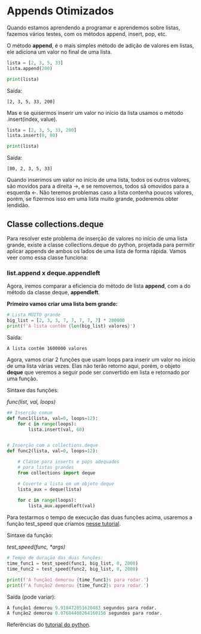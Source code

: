 # Appends Otimizados

Quando estamos aprendendo a programar e aprendemos sobre listas, fazemos vários testes, com os métodos append, insert, pop, etc. 

O método **append**, é o mais simples método de adição de valores em listas, ele adiciona um valor no final de uma lista. 

```python
lista = [2, 3, 5, 33]
lista.append(200)

print(lista)
```
Saída:
```
[2, 3, 5, 33, 200]
```

Mas e se quisermos inserir um valor no início da lista usamos o método .insert(index, value).

```python
lista = [2, 3, 5, 33, 200]
lista.insert(0, 80)

print(lista)
```
Saída:
```
[80, 2, 3, 5, 33]
```

Quando inserimos um valor no início de uma lista, todos os outros valores, são movidos para a direita ->, e se removemos, todos sã omovidos para a esquerda <-. Não teremos problemas caso a lista contenha poucos valores, porém, se fizermos isso em uma lista muito grande, poderemos obter lendidão.


## Classe collections.deque

Para resolver este problema de inserção de valores no início de uma lista grande, existe a classe collections.deque do python, projetada para permitir aplicar appends de ambos os lados de uma lista de forma rápida. Vamos veer como essa classe funciona:



### list.append x deque.appendleft

Agora, iremos comparar a eficiencia do método de lista **append**, com a do método da classe deque, **appendleft**.

**Primeiro vamos criar uma lista bem grande:**

```python
# Lista MUITO grande
big_list = [2, 3, 3, 7, 7, 7, 7, 7] * 200000
print(f'A lista contêm {len(big_list) valores}')
```
Saída:

```
A lista contêm 1600000 valores
```

Agora, vamos criar 2 funções que usam loops para inserir um valor no início de uma lista várias vezes. Elas não terão retorno aqui, porém, o objeto **deque** que veremos a seguir pode ser convertido em lista e retornado por uma função.

Sintaxe das funções:

*func(list, val, loops)*

```python
## Inserção comum
def func1(lista, val=0, loops=12):
    for c in range(loops):
        lista.insert(val, 60)


# Inserção com a collections.deque
def func2(lista, val=0, loops=12):

    # Classe para inserts e pops adequados 
    # para listas grandes
    from collections import deque

    # Coverte a lista em um objeto deque
    lista_aux = deque(lista)
    
    for c in range(loops):
        lista_aux.appendleft(val)
```

Para testarmos o tempo de execução das duas funções acima, usaremos a função test_speed que criamos [nesse tutorial](https://github.com/DavidSheltonSF/Otimizar-codigo-python/blob/main/Tutoriais%20de%20Otimizacao/Medir%20o%20tempo%20de%20execucao%20do%20seu%20codigo.md).

Sintaxe da função:

*test_speed(func, \*args)*

```python
# Tempo de duração das duas funções:
time_func1 = test_speed(func1, big_list, 0, 2000)
time_func2 = test_speed(func2, big_list, 0, 2000)

print(f'A função1 demorou {time_func1}s para rodar.')
print(f'A função2 demorou {time_func2}s para rodar.')
```
Saída (pode variar):
```python
A função1 demorou 9.918472051620483 segundos para rodar.
A função2 demorou 0.07604408264160156 segundos para rodar.
```

Referências do [tutorial do python](https://docs.python.org/pt-br/3.10/tutorial/datastructures.html#:~:text=stack%0A%5B3%2C%204%5D-,5.1.2.%20Usando%20listas%20como%20filas).